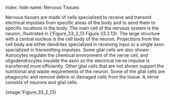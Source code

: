 index: hide
name: Nervous Tissues

Nervous tissues are made of cells specialized to receive and transmit electrical impulses from specific areas of the body and to send them to specific locations in the body. The main cell of the nervous system is the neuron, illustrated in {'Figure_33_2_13 Figure 33.2.13}. The large structure with a central nucleus is the cell body of the neuron. Projections from the cell body are either dendrites specialized in receiving input or a single axon specialized in transmitting impulses. Some glial cells are also shown. Astrocytes regulate the chemical environment of the nerve cell, and oligodendrocytes insulate the axon so the electrical nerve impulse is transferred more efficiently. Other glial cells that are not shown support the nutritional and waste requirements of the neuron. Some of the glial cells are phagocytic and remove debris or damaged cells from the tissue. A nerve consists of neurons and glial cells.


{image:'Figure_33_2_13}
        
